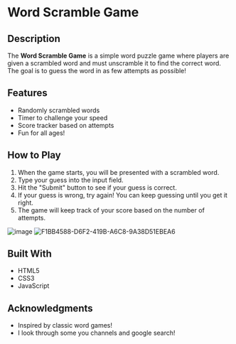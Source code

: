# Word Scramble Game

## Description

The **Word Scramble Game** is a simple word puzzle game where players are given a scrambled word and must unscramble it to find the correct word. The goal is to guess the word in as few attempts as possible!

## Features

- Randomly scrambled words
- Timer to challenge your speed
- Score tracker based on attempts
- Fun for all ages!

## How to Play

1. When the game starts, you will be presented with a scrambled word.
2. Type your guess into the input field.
3. Hit the "Submit" button to see if your guess is correct.
4. If your guess is wrong, try again! You can keep guessing until you get it right.
5. The game will keep track of your score based on the number of attempts.


![image](https://github.com/user-attachments/assets/c5dd6495-3489-4424-86cf-d3e4ccfd094c)
![F1BB4588-D6F2-419B-A6C8-9A38D51EBEA6](https://github.com/user-attachments/assets/1bc82880-453f-46c6-871c-c2e590793218)



## Built With

- HTML5
- CSS3
- JavaScript


## Acknowledgments

- Inspired by classic word games!
- I look through some you channels and google search!
